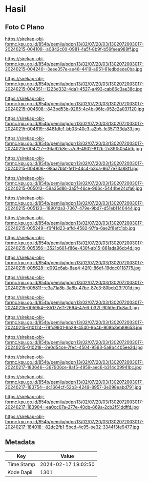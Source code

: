 # Hasil

## Foto C Plano

https://sirekap-obj-formc.kpu.go.id/854b/pemilu/pdpr/13/02/07/20/03/1302072003017-20240215-004109--a0842c00-0981-4a5f-8b9f-b56feea988ff.jpg

https://sirekap-obj-formc.kpu.go.id/854b/pemilu/pdpr/13/02/07/20/03/1302072003017-20240215-004240--3eee357e-ae48-4419-a951-61edbdede0ba.jpg

https://sirekap-obj-formc.kpu.go.id/854b/pemilu/pdpr/13/02/07/20/03/1302072003017-20240215-004351--1223d332-4da1-4527-a493-cab66c3ae38c.jpg

https://sirekap-obj-formc.kpu.go.id/854b/pemilu/pdpr/13/02/07/20/03/1302072003017-20240215-004608--843bd53b-9265-4c4b-96fc-052c2a037120.jpg

https://sirekap-obj-formc.kpu.go.id/854b/pemilu/pdpr/13/02/07/20/03/1302072003017-20240215-004619--8481dfe1-bb03-40c3-a2b5-fc357133da33.jpg

https://sirekap-obj-formc.kpu.go.id/854b/pemilu/pdpr/13/02/07/20/03/1302072003017-20240215-004727--36a62b8e-a7c9-4902-812b-2c89f5054bfb.jpg

https://sirekap-obj-formc.kpu.go.id/854b/pemilu/pdpr/13/02/07/20/03/1302072003017-20240215-004906--98aa7bbf-fe11-44c4-b3ca-9677e73a88f1.jpg

https://sirekap-obj-formc.kpu.go.id/854b/pemilu/pdpr/13/02/07/20/03/1302072003017-20240215-005013--59a35d86-3a5f-46ce-966c-5444be24cfa6.jpg

https://sirekap-obj-formc.kpu.go.id/854b/pemilu/pdpr/13/02/07/20/03/1302072003017-20240215-005123--18901da3-7367-479e-9bd7-d51eb1140444.jpg

https://sirekap-obj-formc.kpu.go.id/854b/pemilu/pdpr/13/02/07/20/03/1302072003017-20240215-005249--f6f41d23-affd-4582-97fa-6ae2f8efc1bb.jpg

https://sirekap-obj-formc.kpu.go.id/854b/pemilu/pdpr/13/02/07/20/03/1302072003017-20240215-005356--3521b601-f86e-430f-ab15-861ada96cb4d.jpg

https://sirekap-obj-formc.kpu.go.id/854b/pemilu/pdpr/13/02/07/20/03/1302072003017-20240215-005628--d092c6ab-8ae4-42f0-86df-19ddc0118775.jpg

https://sirekap-obj-formc.kpu.go.id/854b/pemilu/pdpr/13/02/07/20/03/1302072003017-20240215-005811--c3a71a8b-3a6b-47be-87e3-80bcb23f701d.jpg

https://sirekap-obj-formc.kpu.go.id/854b/pemilu/pdpr/13/02/07/20/03/1302072003017-20240215-005954--85177ef1-2664-47e6-b32f-9050ed1c8ac1.jpg

https://sirekap-obj-formc.kpu.go.id/854b/pemilu/pdpr/13/02/07/20/03/1302072003017-20240215-010124--78fc9901-9a28-4540-9b4b-908b3eb89653.jpg

https://sirekap-obj-formc.kpu.go.id/854b/pemilu/pdpr/13/02/07/20/03/1302072003017-20240215-010218--2e0d54ce-7fe4-4504-9593-5a8b4405ee2d.jpg

https://sirekap-obj-formc.kpu.go.id/854b/pemilu/pdpr/13/02/07/20/03/1302072003017-20240217-183646--367906ce-8af5-4959-aec6-b314c09941bc.jpg

https://sirekap-obj-formc.kpu.go.id/854b/pemilu/pdpr/13/02/07/20/03/1302072003017-20240217-183754--dc1664cf-52b3-4249-8957-3e098eabd791.jpg

https://sirekap-obj-formc.kpu.go.id/854b/pemilu/pdpr/13/02/07/20/03/1302072003017-20240217-183904--ea0cc07a-277e-40db-869a-2cb2f51ddffd.jpg

https://sirekap-obj-formc.kpu.go.id/854b/pemilu/pdpr/13/02/07/20/03/1302072003017-20240217-184018--82dc2fb1-5bcd-4c95-be32-3344f3fe9477.jpg


## Metadata

| Key        | Value               |
| ---------- | ------------------- |
| Time Stamp | 2024-02-17 19:02:50 |
| Kode Dapil | 1301                |



